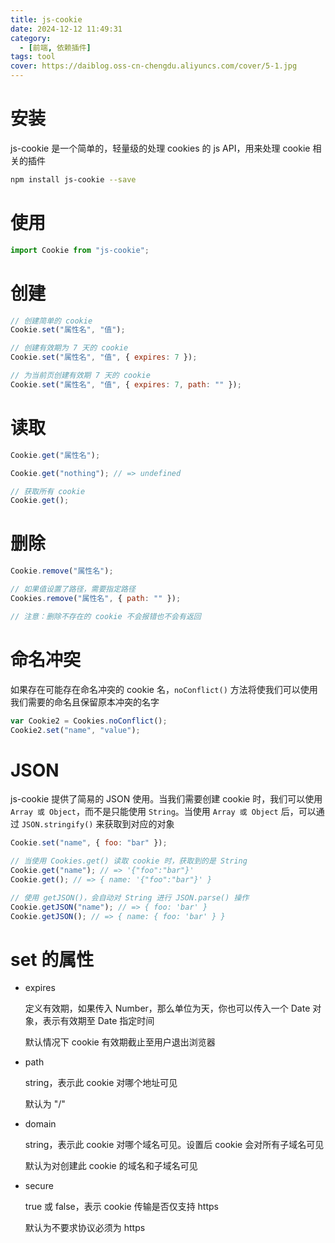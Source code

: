 ```yaml
---
title: js-cookie
date: 2024-12-12 11:49:31
category:
  - [前端, 依赖插件]
tags: tool
cover: https://daiblog.oss-cn-chengdu.aliyuncs.com/cover/5-1.jpg
---
```


# 安装

js-cookie 是一个简单的，轻量级的处理 cookies 的 js API，用来处理 cookie 相关的插件

```sh
npm install js-cookie --save
```

# 使用

```js
import Cookie from "js-cookie";
```

# 创建

```js
// 创建简单的 cookie
Cookie.set("属性名", "值");

// 创建有效期为 7 天的 cookie
Cookie.set("属性名", "值", { expires: 7 });

// 为当前页创建有效期 7 天的 cookie
Cookie.set("属性名", "值", { expires: 7, path: "" });
```

# 读取

```js
Cookie.get("属性名");

Cookie.get("nothing"); // => undefined

// 获取所有 cookie
Cookie.get();
```

# 删除

```js
Cookie.remove("属性名");

// 如果值设置了路径，需要指定路径
Cookies.remove("属性名", { path: "" });

// 注意：删除不存在的 cookie 不会报错也不会有返回
```

# 命名冲突

如果存在可能存在命名冲突的 cookie 名，`noConflict()` 方法将使我们可以使用我们需要的命名且保留原本冲突的名字

```js
var Cookie2 = Cookies.noConflict();
Cookie2.set("name", "value");
```

# JSON

js-cookie 提供了简易的 JSON 使用。当我们需要创建 cookie 时，我们可以使用 `Array 或 Object`，而不是只能使用 `String`。当使用 `Array 或 Object` 后，可以通过 `JSON.stringify()` 来获取到对应的对象

```js
Cookie.set("name", { foo: "bar" });

// 当使用 Cookies.get() 读取 cookie 时，获取到的是 String
Cookie.get("name"); // => '{"foo":"bar"}'
Cookie.get(); // => { name: '{"foo":"bar"}' }

// 使用 getJSON()，会自动对 String 进行 JSON.parse() 操作
Cookie.getJSON("name"); // => { foo: 'bar' }
Cookie.getJSON(); // => { name: { foo: 'bar' } }
```

# set 的属性

- expires

  定义有效期，如果传入 Number，那么单位为天，你也可以传入一个 Date 对象，表示有效期至 Date 指定时间

  默认情况下 cookie 有效期截止至用户退出浏览器

- path

  string，表示此 cookie 对哪个地址可见

  默认为 "/"

- domain

  string，表示此 cookie 对哪个域名可见。设置后 cookie 会对所有子域名可见

  默认为对创建此 cookie 的域名和子域名可见

- secure

  true 或 false，表示 cookie 传输是否仅支持 https

  默认为不要求协议必须为 https
